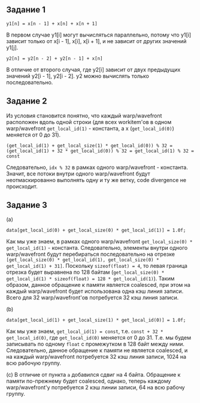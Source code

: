 ## Задание 1
```
y1[n] = x[n - 1] + x[n] + x[n + 1]
```
В первом случае y1[i] могут вычисляться параллельно, потому что y1[i] зависит только от x[i - 1], x[i], x[i + 1], и не зависит от других значений y1[j].
```
y2[n] = y2[n - 2] + y2[n - 1] + x[n]
```
В отличие от второго случая, где y2[i] зависит от двух предыдущих значений y2[i - 1], y2[i - 2]. y2 можно вычислять только последовательно.
## Задание 2
Из условия становится понятно, что каждый warp/wavefront расположен вдоль одной строки (для всех workitem'ов в одном warp/wavefront `get_local_id(1)` - константа, а x (`get_local_id(0)`) меняется от 0 до 31).

`(get_local_id(1) + get_local_size(1) * get_local_id(0)) % 32 = (get_local_id(1) + 32 * get_local_id(0)) % 32 = get_local_id(1) % 32 = const`

Следовательно, `idx % 32` в рамках одного warp/wavefront - константа. Значит, все потоки внутри одного warp/wavefront будут неотмаскированно выполнять одну и ту же ветку, code divergence не происходит.
## Задание 3
(a)
```
data[get_local_id(0) + get_local_size(0) * get_local_id(1)] = 1.0f;
```
Как мы уже знаем, в рамках одного warp/wavefront `get_local_size(0) * get_local_id(1)` - константа. Следовательно, элементы внутри одного warp/wavefront будут перебираться последовательно на отрезке `[get_local_size(0) * get_local_id(1), get_local_size(0) * get_local_id(1) + 31]`. Поскольку `sizeof(float) = 4`, то левая граница отрезка будет выравнена по 128 байтам (`get_local_size(0) * get_local_id(1) * sizeof(float) = 128 * get_local_id(1)`). Таким образом, данное обращение к памяти является coalesced, при этом на каждый warp/wavefront будет использована одна кэш линия записи. Всего для 32 warp/wavefront'ов потребуется 32 кэш линия записи.

(b)
```
data[get_local_id(1) + get_local_size(1) * get_local_id(0)] = 1.0f;
```
Как мы уже знаем, `get_local_id(1) = const`, т.е. `const + 32 * get_local_id(0)`, где `get_local_id(0)` меняется от 0 до 31. Т.е. мы будем записывать по одному `float` с промежутком в 128 байт между ними. Следовательно, данное обращение к памяти не является coalesced, и на каждый warp/wavefront потребуется 32 кэш линия записи, 1024 на всю рабочую группу.

(c)
В отличие от пункта `a` добавился сдвиг на 4 байта. Обращение к памяти по-прежнему будет coalesced, однако, теперь каждому warp/wavefront'у потребуется 2 кэш линии записи, 64 на всю рабочу группу.